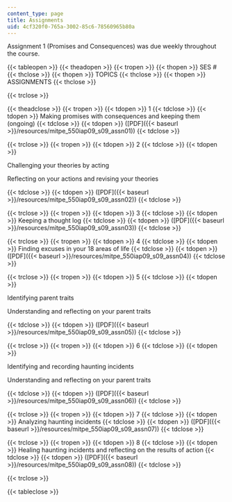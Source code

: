 ```yaml
---
content_type: page
title: Assignments
uid: 4cf320f0-765a-3002-85c6-78560965b80a
---
```


Assignment 1 (Promises and Consequences) was due weekly throughout the course.

{{< tableopen >}}
{{< theadopen >}}
{{< tropen >}}
{{< thopen >}}
SES #
{{< thclose >}}
{{< thopen >}}
TOPICS
{{< thclose >}}
{{< thopen >}}
ASSIGNMENTS
{{< thclose >}}

{{< trclose >}}

{{< theadclose >}}
{{< tropen >}}
{{< tdopen >}}
1
{{< tdclose >}}
{{< tdopen >}}
Making promises with consequences and keeping them (ongoing)
{{< tdclose >}}
{{< tdopen >}}
([PDF]({{< baseurl >}}/resources/mitpe_550iap09_s09_assn01))
{{< tdclose >}}

{{< trclose >}}
{{< tropen >}}
{{< tdopen >}}
2
{{< tdclose >}}
{{< tdopen >}}


Challenging your theories by acting

Reflecting on your actions and revising your theories


{{< tdclose >}}
{{< tdopen >}}
([PDF]({{< baseurl >}}/resources/mitpe_550iap09_s09_assn02))
{{< tdclose >}}

{{< trclose >}}
{{< tropen >}}
{{< tdopen >}}
3
{{< tdclose >}}
{{< tdopen >}}
Keeping a thought log
{{< tdclose >}}
{{< tdopen >}}
([PDF]({{< baseurl >}}/resources/mitpe_550iap09_s09_assn03))
{{< tdclose >}}

{{< trclose >}}
{{< tropen >}}
{{< tdopen >}}
4
{{< tdclose >}}
{{< tdopen >}}
Finding excuses in your 18 areas of life
{{< tdclose >}}
{{< tdopen >}}
([PDF]({{< baseurl >}}/resources/mitpe_550iap09_s09_assn04))
{{< tdclose >}}

{{< trclose >}}
{{< tropen >}}
{{< tdopen >}}
5
{{< tdclose >}}
{{< tdopen >}}


Identifying parent traits

Understanding and reflecting on your parent traits


{{< tdclose >}}
{{< tdopen >}}
([PDF]({{< baseurl >}}/resources/mitpe_550iap09_s09_assn05))
{{< tdclose >}}

{{< trclose >}}
{{< tropen >}}
{{< tdopen >}}
6
{{< tdclose >}}
{{< tdopen >}}


Identifying and recording haunting incidents

Understanding and reflecting on your parent traits


{{< tdclose >}}
{{< tdopen >}}
([PDF]({{< baseurl >}}/resources/mitpe_550iap09_s09_assn06))
{{< tdclose >}}

{{< trclose >}}
{{< tropen >}}
{{< tdopen >}}
7
{{< tdclose >}}
{{< tdopen >}}
Analyzing haunting incidents
{{< tdclose >}}
{{< tdopen >}}
([PDF]({{< baseurl >}}/resources/mitpe_550iap09_s09_assn07))
{{< tdclose >}}

{{< trclose >}}
{{< tropen >}}
{{< tdopen >}}
8
{{< tdclose >}}
{{< tdopen >}}
Healing haunting incidents and reflecting on the results of action
{{< tdclose >}}
{{< tdopen >}}
([PDF]({{< baseurl >}}/resources/mitpe_550iap09_s09_assn08))
{{< tdclose >}}

{{< trclose >}}

{{< tableclose >}}